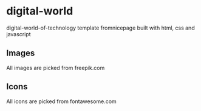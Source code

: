 # digital-world
digital-world-of-technology template fromnicepage built with html, css and javascript
## Images 
All images are picked from freepik.com
## Icons
All icons are picked from fontawesome.com

